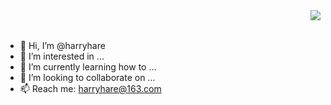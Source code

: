 
<!---![harryhare's GitHub stats](https://github-readme-stats.vercel.app/api?username=harryhare&show_icons=true)--->

<a href="https://github.com/harryhare">
  <img align="right" src="https://github-readme-stats.vercel.app/api?username=harryhare&show_icons=true" />
</a>

<br/>
<br/>

- 👋 Hi, I’m @harryhare
- 👀 I’m interested in ...
- 🌱 I’m currently learning how to ...
- 💞️ I’m looking to collaborate on ...
- 📫 Reach me: harryhare@163.com

<!---
harryhare/harryhare is a ✨ special ✨ repository because its `README.md` (this file) appears on your GitHub profile.
You can click the Preview link to take a look at your changes.
--->
